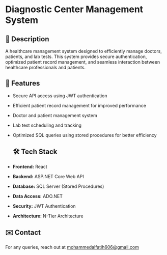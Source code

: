 # Diagnostic Center Management System

## 📌 Description
A healthcare management system designed to efficiently manage doctors, patients, and lab tests.
This system provides secure authentication, optimized patient record management, and seamless interaction between healthcare professionals and patients.

## 🚀 Features
- Secure API access using JWT authentication
- Efficient patient record management for improved performance
- Doctor and patient management system
- Lab test scheduling and tracking
- Optimized SQL queries using stored procedures for better efficiency

  ## 🛠 Tech Stack
- **Frontend:** React  
- **Backend:** ASP.NET Core Web API  
- **Database:** SQL Server (Stored Procedures)  
- **Data Access:** ADO.NET  
- **Security:** JWT Authentication  
- **Architecture:** N-Tier Architecture

## ✉️ Contact
For any queries, reach out at [mohammedalfatih606@gmail.com](mailto:your-email@example.com)
